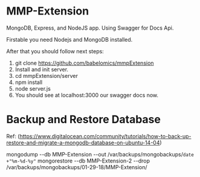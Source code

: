 # MMP-Extension

MongoDB, Express, and NodeJS app. Using Swagger for Docs Api.

Firstable you need Nodejs and MongoDB installed.

After that you should follow next steps:

1. git clone https://github.com/babelomics/mmpExtension
2. Install and init server.
3. cd mmpExtension/server
4. npm install
5. node server.js
6. You should see at localhost:3000 our swagger docs now.

# Backup and Restore Database

Ref: (https://www.digitalocean.com/community/tutorials/how-to-back-up-restore-and-migrate-a-mongodb-database-on-ubuntu-14-04)

mongodump --db MMP-Extension --out /var/backups/mongobackups/`date +"%m-%d-%y"`
mongorestore --db MMP-Extension-2 --drop /var/backups/mongobackups/01-29-18/MMP-Extension/
